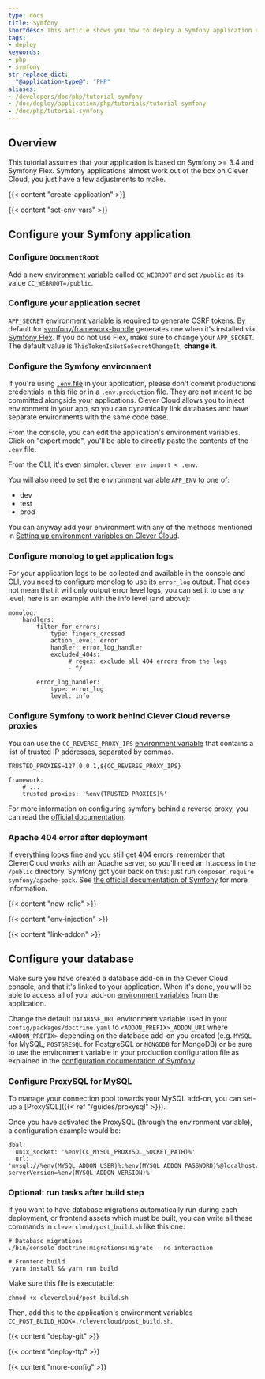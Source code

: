 ```yaml
---
type: docs
title: Symfony
shortdesc: This article shows you how to deploy a Symfony application on Clever Cloud.
tags:
- deploy
keywords:
- php
- symfony
str_replace_dict:
  "@application-type@": "PHP"
aliases:
- /developers/doc/php/tutorial-symfony
- /doc/deploy/application/php/tutorials/tutorial-symfony
- /doc/php/tutorial-symfony
---
```


## Overview

This tutorial assumes that your application is based on Symfony >= 3.4 and Symfony Flex.
Symfony applications almost work out of the box on Clever Cloud, you just have a few adjustments to make.

{{< content "create-application" >}}

{{< content "set-env-vars" >}}

## Configure your Symfony application

### Configure `DocumentRoot`

Add a new [environment variable](#setting-up-environment-variables-on-clever-cloud) called `CC_WEBROOT` and set `/public` as its value `CC_WEBROOT=/public`.

### Configure your application secret

`APP_SECRET` [environment variable](#setting-up-environment-variables-on-clever-cloud) is required to generate CSRF tokens. By default for [symfony/framework-bundle](https://GitHub.com/symfony/framework-bundle) generates one when it's installed via [Symfony Flex](https://GitHub.com/symfony/flex).
If you do not use Flex, make sure to change your `APP_SECRET`. The default value is `ThisTokenIsNotSoSecretChangeIt`, **change it**.

### Configure the Symfony environment

If you're using [`.env` file](https://symfony.com/blog/improvements-to-the-handling-of-env-files-for-all-symfony-versions) in your application, please don't commit productions credentials in this file or in a `.env.production` file. They are not meant to be committed alongside your applications. Clever Cloud allows you to inject environment in your app, so you can dynamically link databases and have separate environments with the same code base.

From the console, you can edit the application's environment variables. Click on "expert mode", you'll be able to directly paste the contents of the `.env` file.

From the CLI, it's even simpler: `clever env import < .env`.

You will also need to set the environment variable `APP_ENV` to one of:

- dev
- test
- prod

You can anyway add your environment with any of the methods mentioned in [Setting up environment variables on Clever Cloud](#setting-up-environment-variables-on-clever-cloud).

### Configure monolog to get application logs

For your application logs to be collected and available in the console and CLI, you need to configure monolog to use its `error_log` output.
That does not mean that it will only output error level logs, you can set it to use any level, here is an example with the info level (and above):

```yaml{filename="config_prod.yml"}
monolog:
    handlers:
        filter_for_errors:
            type: fingers_crossed
            action_level: error
            handler: error_log_handler
            excluded_404s:
                 # regex: exclude all 404 errors from the logs
                 - ^/

        error_log_handler:
            type: error_log
            level: info
```

### Configure Symfony to work behind Clever Cloud reverse proxies

You can use the `CC_REVERSE_PROXY_IPS` [environment variable](#setting-up-environment-variables-on-clever-cloud) that contains a list of trusted IP addresses, separated by commas.

```shell{filename=".env"}
TRUSTED_PROXIES=127.0.0.1,${CC_REVERSE_PROXY_IPS}
```

```yaml{filename="config/packages/framework.yaml"}
framework:
    # ...
    trusted_proxies: '%env(TRUSTED_PROXIES)%'
```

For more information on configuring symfony behind a reverse proxy, you can read the [official documentation](https://symfony.com/doc/current/deployment/proxies.html).

### Apache 404 error after deployment

If everything looks fine and you still get 404 errors, remember that CleverCloud works with an Apache server, so you'll need an htaccess in the  `/public` directory.
Symfony got your back on this: just run `composer require symfony/apache-pack`. See [the official documentation of Symfony](https://symfony.com/doc/current/setup/web_server_configuration.html) for more information.

 {{< content "new-relic" >}}

 {{< content "env-injection" >}}

 {{< content "link-addon" >}}

## Configure your database

Make sure you have created a database add-on in the Clever Cloud console, and that it's linked to your application. When it's done, you will be able to access all of your add-on [environment variables](#setting-up-environment-variables-on-clever-cloud) from the application.

Change the default `DATABASE_URL` environment variable used in your `config/packages/doctrine.yaml` to `<ADDON_PREFIX>_ADDON_URI` where `<ADDON_PREFIX>` depending on the database add-on you created (e.g. `MYSQL` for MySQL, `POSTGRESQL` for PostgreSQL or `MONGODB` for MongoDB) or be sure to use the environment variable in your production configuration file as explained in the [configuration documentation of Symfony](https://symfony.com/doc/current/configuration.html#configuration-environments).

### Configure ProxySQL for MySQL

To manage your connection pool towards your MySQL add-on, you can set-up a [ProxySQL]({{< ref "/guides/proxysql" >}}).

Once you have activated the ProxySQL (through the environment variable), a configuration example would be:

```yaml{filename="doctrine.yaml"}
dbal:
  unix_socket: '%env(CC_MYSQL_PROXYSQL_SOCKET_PATH)%'
  url: 'mysql://%env(MYSQL_ADDON_USER)%:%env(MYSQL_ADDON_PASSWORD)%@localhost/%env(MYSQL_ADDON_DB)%?serverVersion=%env(MYSQL_ADDON_VERSION)%'
```

### Optional: run tasks after build step

If you want to have database migrations automatically run during each deployment, or frontend assets which must be built, you can write all these commands in `clevercloud/post_build.sh` like this one:

```shell{filename="clevercloud/post_build.sh"}
# Database migrations
./bin/console doctrine:migrations:migrate --no-interaction

# Frontend build
 yarn install && yarn run build
```

Make sure this file is executable:

```shell
chmod +x clevercloud/post_build.sh
```

Then, add this to the application's environment variables `CC_POST_BUILD_HOOK=./clevercloud/post_build.sh`.

 {{< content "deploy-git" >}}

{{< content "deploy-ftp" >}}

{{< content "more-config" >}}
